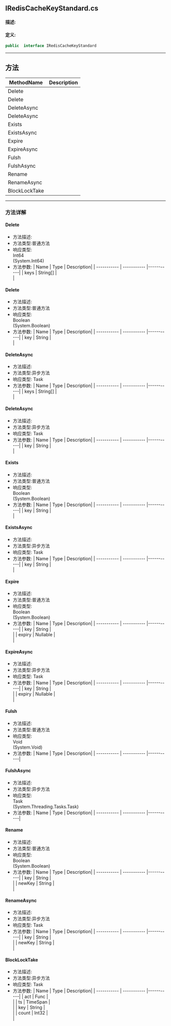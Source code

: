## IRedisCacheKeyStandard.cs 


#### 描述:





#### 定义: 
``` csharp
public  interface IRedisCacheKeyStandard
```
---
## 方法 
| MethodName      | Description | 
| ----------- | ----------- |
| Delete |  |
| Delete |  |
| DeleteAsync |  |
| DeleteAsync |  |
| Exists |  |
| ExistsAsync |  |
| Expire |  |
| ExpireAsync |  |
| Fulsh |  |
| FulshAsync |  |
| Rename |  |
| RenameAsync |  |
| BlockLockTake |  |
---
### 方法详解 
####  Delete
* 方法描述:<br> 
* 方法类型:普通方法
* 响应类型:<br> Int64 <br> (System.Int64)
* 方法参数:
| Name      | Type | Description|
| ----------- | ----------- |-----------|
| keys | String[] |<br> |
####  Delete
* 方法描述:<br> 
* 方法类型:普通方法
* 响应类型:<br> Boolean <br> (System.Boolean)
* 方法参数:
| Name      | Type | Description|
| ----------- | ----------- |-----------|
| key | String |<br> |
####  DeleteAsync
* 方法描述:<br> 
* 方法类型:异步方法
* 响应类型: Task<Int64>
* 方法参数:
| Name      | Type | Description|
| ----------- | ----------- |-----------|
| keys | String[] |<br> |
####  DeleteAsync
* 方法描述:<br> 
* 方法类型:异步方法
* 响应类型: Task<Boolean>
* 方法参数:
| Name      | Type | Description|
| ----------- | ----------- |-----------|
| key | String |<br> |
####  Exists
* 方法描述:<br> 
* 方法类型:普通方法
* 响应类型:<br> Boolean <br> (System.Boolean)
* 方法参数:
| Name      | Type | Description|
| ----------- | ----------- |-----------|
| key | String |<br> |
####  ExistsAsync
* 方法描述:<br> 
* 方法类型:异步方法
* 响应类型: Task<Boolean>
* 方法参数:
| Name      | Type | Description|
| ----------- | ----------- |-----------|
| key | String |<br> |
####  Expire
* 方法描述:<br> 
* 方法类型:普通方法
* 响应类型:<br> Boolean <br> (System.Boolean)
* 方法参数:
| Name      | Type | Description|
| ----------- | ----------- |-----------|
| key | String |<br> |
| expiry | Nullable<TimeSpan> |<br> |
####  ExpireAsync
* 方法描述:<br> 
* 方法类型:异步方法
* 响应类型: Task<Boolean>
* 方法参数:
| Name      | Type | Description|
| ----------- | ----------- |-----------|
| key | String |<br> |
| expiry | Nullable<TimeSpan> |<br> |
####  Fulsh
* 方法描述:<br> 
* 方法类型:普通方法
* 响应类型:<br> Void <br> (System.Void)
* 方法参数:
| Name      | Type | Description|
| ----------- | ----------- |-----------|
####  FulshAsync
* 方法描述:<br> 
* 方法类型:异步方法
* 响应类型:<br> Task <br> (System.Threading.Tasks.Task)
* 方法参数:
| Name      | Type | Description|
| ----------- | ----------- |-----------|
####  Rename
* 方法描述:<br> 
* 方法类型:普通方法
* 响应类型:<br> Boolean <br> (System.Boolean)
* 方法参数:
| Name      | Type | Description|
| ----------- | ----------- |-----------|
| key | String |<br> |
| newKey | String |<br> |
####  RenameAsync
* 方法描述:<br> 
* 方法类型:异步方法
* 响应类型: Task<Boolean>
* 方法参数:
| Name      | Type | Description|
| ----------- | ----------- |-----------|
| key | String |<br> |
| newKey | String |<br> |
####  BlockLockTake
* 方法描述:<br> 
* 方法类型:异步方法
* 响应类型: Task<Boolean>
* 方法参数:
| Name      | Type | Description|
| ----------- | ----------- |-----------|
| act | Func<Task> |<br> |
| ts | TimeSpan |<br> |
| key | String |<br> |
| count | Int32 |<br> |
